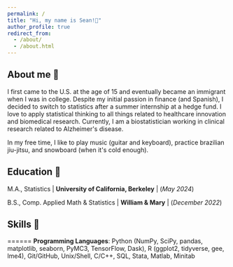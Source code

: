 ```yaml
---
permalink: /
title: "Hi, my name is Sean!👋"
author_profile: true
redirect_from: 
  - /about/
  - /about.html
---
```


## About me 👀
I first came to the U.S. at the age of 15 and eventually became an immigrant when I was in college. Despite my initial passion in finance (and Spanish), I decided to switch to statistics after a summer internship at a hedge fund. I love to apply statistical thinking to all things related to healthcare innovation and biomedical research. Currently, I am a biostatistician working in clinical research related to Alzheimer's disease. 

In my free time, I like to play music (guitar and keyboard), practice brazilian jiu-jitsu, and snowboard (when it's cold enough). 

## Education 📖
M.A., Statistics | **University of California, Berkeley** | (*May 2024*)

B.S., Comp. Applied Math & Statistics | **William & Mary** | (*December 2022*)

## Skills 🔧
======
**Programming Languages**: Python (NumPy, SciPy, pandas, matplotlib, seaborn, PyMC3, TensorFlow, Dask), R (ggplot2, tidyverse, gee, lme4), Git/GitHub, Unix/Shell, C/C++, SQL, Stata, Matlab, Minitab

